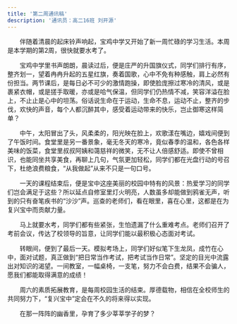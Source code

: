 ```yaml
---
title: '第二周通讯稿'
description: '通讯员：高二16班 刘开源'
---
```


　　伴随着清晨的起床铃声响起，宝鸡中学又开始了新一周忙碌的学习生活。本周是本学期的第2周，很快就要水考了。

　　宝鸡中学里书声朗朗，晨读过后，便是庄严的升国旗仪式，同学们排行有序，整齐划一，望着冉冉升起的五星红旗，奏着国歌，心中不免有种感触，肩上必然有份担当。两节课后，是每日必不可少的激情跑操，即使脸庞擦过寒冷的清风，或是裹紧衣帽，或是搓手取暖，亦或是哈气保温，但同学们仍热情不减，笑容洋溢在脸上，不止止是心中的坦荡。俗话说生命在于运动，生命不息，运动不止，整齐的步伐，欢快的声音，每个人都沉醉其中，感受着运动带来的快乐，岂止御寒这样简单？

　　中午，太阳冒出了头，风柔柔的，阳光映在脸上，欢歌漾在嘴边，嬉戏间便到了午饭时间。食堂里是另一番景象，毫无冬天的寒冷，竟似春季的温和，各色各样美味的饭菜，食堂里叔叔阿姨和蔼慈祥的微笑，无不让人倍感舒适。即使不曾相识，也能同坐共享美食，再聊上几句，气氛更加轻松，同学们都在光盘行动的号召下，杜绝浪费粮食，“从我做起”从来不只是一句口号。

　　一天的课程结束后，便是宝中这座美丽的校园中特有的风景：热爱学习的同学们岂会满足于这些？所以延点自修室里灯火明亮，人数虽多却能做到鸦雀无声，听到的只有奋笔疾书的“沙沙”声。巡查的老师们，看在眼里，喜在心里，这都是在为复兴宝中而贡献力量。

　　马上就要水考，同学们都有些紧张，生怕遗漏了什么重难考点。老师们召开了考前会议，传达了校领导的旨意，让同学们能以最积极心态面对考试。

　　转眼间，便到了最后一天。模拟考场上，同学们好似笔下生龙凤，成竹在心中，面对试题，真正做到“把日常当作考试，把考试当作日常”。坚定的目光中流露出对知识的渴望。一间教室，一幅桌椅，一支笔，努力不会白费，结果不会骗人，愿我们都能取得满意的成绩！

　　周六的素质拓展教育，是每周校园生活的结束。厚德载物，相信在全校师生的共同努力下，“复兴宝中”定会在不久的将来得以实现。

　　在那一阵阵的幽香里，孕育了多少莘莘学子的梦？

